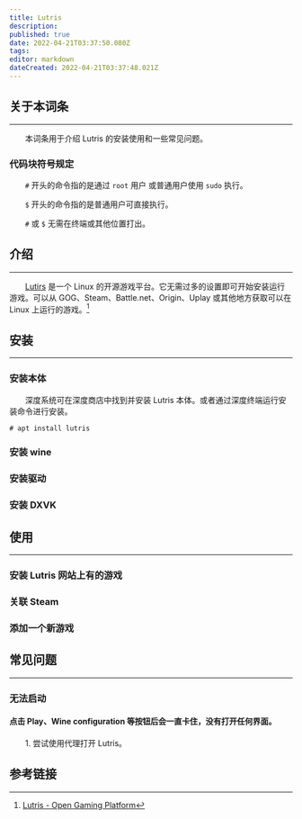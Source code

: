 ```yaml
---
title: Lutris
description: 
published: true
date: 2022-04-21T03:37:50.080Z
tags: 
editor: markdown
dateCreated: 2022-04-21T03:37:48.021Z
---
```


## 关于本词条
---
　　本词条用于介绍 Lutris 的安装使用和一些常见问题。

### 代码块符号规定

　　`#` 开头的命令指的是通过 `root` 用户 或普通用户使用 `sudo` 执行。

　　`$` 开头的命令指的是普通用户可直接执行。

　　`#` 或 `$` 无需在终端或其他位置打出。

## 介绍
---
　　[Lutirs](https://lutris.net/) 是一个 Linux 的开源游戏平台。它无需过多的设置即可开始安装运行游戏。可以从 GOG、Steam、Battle.net、Origin、Uplay 或其他地方获取可以在 Linux 上运行的游戏。[^Lutris介绍]

[^Lutris介绍]: [Lutris - Open Gaming Platform](https://lutris.net/)

## 安装
---
### 安装本体
　　深度系统可在深度商店中找到并安装 Lutris 本体。或者通过深度终端运行安装命令进行安装。

```
# apt install lutris
```

### 安装 wine

### 安装驱动

### 安装 DXVK

## 使用
---
### 安装 Lutris 网站上有的游戏

### 关联 Steam

### 添加一个新游戏

## 常见问题
---
### 无法启动
#### 点击 Play、Wine configuration 等按钮后会一直卡住，没有打开任何界面。

　　1. 尝试使用代理打开 Lutris。

## 参考链接